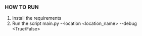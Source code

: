 ### HOW TO RUN
1. Install the requirements
2. Run the script main.py --location <location_name> --debug <True/False>